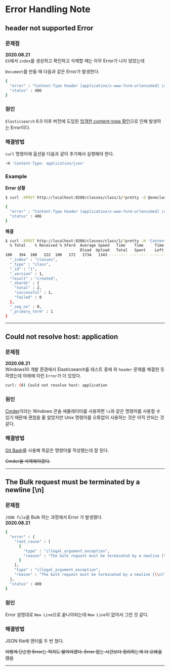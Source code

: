 # Error Handling Note

## header not supported Error

### 문제점

**2020.08.21**  
`ES`에서 `index`를 생성하고 확인하고 삭제할 때는 아무 Error가 나지 않았는데

`Document`를 만들 때 다음과 같은 Error가 발생한다.

```bash
{
  "error" : "Content-Type header [application/x-www-form-urlencoded] is not supported",
  "status" : 406
}
```

### 원인

`Elasticsearch` 6.0 이후 버전에 도입된 [업격한 content-type 확인](https://www.elastic.co/kr/blog/strict-content-type-checking-for-elasticsearch-rest-requests)으로 인해 발생하는 Error이다.

### 해결방법

`curl` 명령어에 옵션을 다음과 같이 추가해서 실행해야 한다.

```bash
-H 'Content-Type: application/json'
```

### Example

**Error 상황**

```bash
$ curl -XPOST http://localhost:9200/classes/class/1/?pretty -d @oneclass.json

{
  "error" : "Content-Type header [application/x-www-form-urlencoded] is not supported",
  "status" : 406
}
```

**해결**

```bash
$ curl -XPOST http://localhost:9200/classes/class/1/?pretty -H 'Content-Type: application/json' -d @oneclass.json
  % Total    % Received % Xferd  Average Speed   Time    Time     Time  Current
                                 Dload  Upload   Total   Spent    Left  Speed
100   394  100   222  100   172   1734   1343 --:--:-- --:--:-- --:--:--  3078{
  "_index" : "classes",
  "_type" : "class",
  "_id" : "1",
  "_version" : 1,
  "result" : "created",
  "_shards" : {
    "total" : 2,
    "successful" : 1,
    "failed" : 0
  },
  "_seq_no" : 0,
  "_primary_term" : 1
}

```

---

## Could not resolve host: application

### 문제점

**2020.08.21**  
Windows10 개발 환경에서 Elasticsearch를 테스트 중에 위 `header` 문제를 해결한 듯 하였는데 아래에 이런 `Error`가 더 있었다.

```bash
curl: (6) Could not resolve host: application
```

### 원인

[Cmder](https://cmder.net/)이라는 Windows 콘솔 에뮬레이터를 사용하면 `ls`와 같은 명령어를 사용할 수 있기 때문에 괜찮을 줄 알았지만 Unix 명령어를 오류없이 사용하는 것은 아직 안되는 것 같다.

### 해결방법

[Git Bash](https://gitforwindows.org/)를 사용해 똑같은 명령어를 작성했는데 잘 된다.

~~Cmder을 삭제해야겠다.~~

---

## The Bulk request must be terminated by a newline [\\n]

### 문제점

`JSON file`을 Bulk 하는 과정에서 Error 가 발생했다.  
**2020.08.21**  

```bash
{
  "error" : {
    "root_cause" : [
      {
        "type" : "illegal_argument_exception",
        "reason" : "The bulk request must be terminated by a newline [\\n]"
      }
    ],
    "type" : "illegal_argument_exception",
    "reason" : "The bulk request must be terminated by a newline [\\n]"
  },
  "status" : 400
}
```

### 원인

Error 설명대로 `New Line`으로 끝나야되는데 `New Line`이 없어서 그런 것 같다.

### 해결방법

JSON file에 엔터를 두 번 쳤다.

~~이렇게 단순한 Error는 적지도 말아야겠다. Error 잡는 시간보다 정리하는게 더 오래걸렸음~~

---
